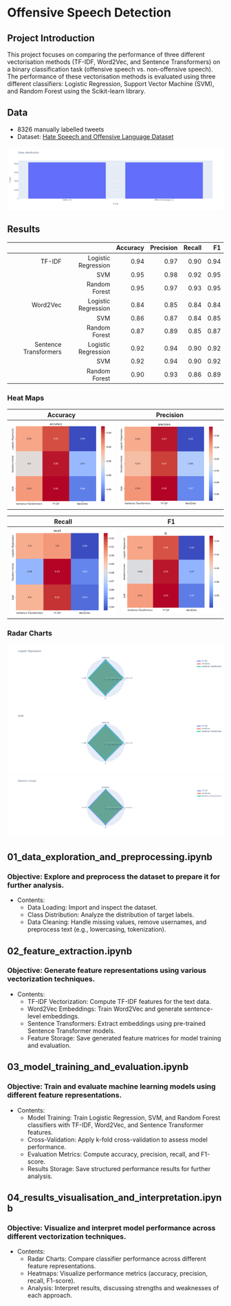 # Offensive Speech Detection

## Project Introduction
This project focuses on comparing the performance of three different vectorisation methods (TF-IDF, Word2Vec, and Sentence Transformers) on a binary classification task (offensive speech vs. non-offensive speech). The performance of these vectorisation methods is evaluated using three different classifiers: Logistic Regression, Support Vector Machine (SVM), and Random Forest using the Scikit-learn library. 

## Data
- 8326 manually labelled tweets  
- Dataset: [Hate Speech and Offensive Language Dataset](https://www.kaggle.com/datasets/mrmorj/hate-speech-and-offensive-language-dataset) 

![Class Distribution Plot](plots/class_distribution_plot.png)

## Results

|                       |                     | Accuracy | Precision |  Recall  |    F1    |
|----------------------:|--------------------:|---------:|----------:|---------:|---------:|
|                TF-IDF | Logistic Regression | 0.94 |  0.97 | 0.90 | 0.94 |
|                       |                 SVM | 0.95 |  0.98 | 0.92 | 0.95 |
|                       |       Random Forest | 0.95 |  0.97 | 0.93 | 0.95 |
|              Word2Vec | Logistic Regression | 0.84 |  0.85 | 0.84 | 0.84 |
|                       |                 SVM | 0.86 |  0.87 | 0.84 | 0.85 |
|                       |       Random Forest | 0.87 |  0.89 | 0.85 | 0.87 |
| Sentence Transformers | Logistic Regression | 0.92 |  0.94 | 0.90 | 0.92 |
|                       |                 SVM | 0.92 |  0.94 | 0.90 | 0.92 |
|                       |       Random Forest | 0.90 |  0.93 | 0.86 | 0.89 |

### Heat Maps
| Accuracy                                            | Precision                                           | 
| --------------------------------------------------- | --------------------------------------------------- | 
| ![Accuracy Heat Map](plots/accuracy_heatmap.png)    | ![Precision Heat Map](plots/precision_heatmap.png)  | 

| Recall                                              | F1                                                  |
| --------------------------------------------------- | --------------------------------------------------- |
| ![Recall Heat Map](plots/recall_heatmap.png)        | ![F1 Heat Map](plots/f1_heatmap.png)                |

### Radar Charts
![Logistic Regression Radar](plots/logreg_radar.png) 
![SVM Radar](plots/SVM_radar.png) 
![RF Radar](plots/RF_radar.png) 

## 01_data_exploration_and_preprocessing.ipynb
### Objective: Explore and preprocess the dataset to prepare it for further analysis.
- Contents:
  - Data Loading: Import and inspect the dataset.
  - Class Distribution: Analyze the distribution of target labels.
  - Data Cleaning: Handle missing values, remove usernames, and preprocess text (e.g., lowercasing, tokenization).
## 02_feature_extraction.ipynb
### Objective: Generate feature representations using various vectorization techniques.
- Contents:
  - TF-IDF Vectorization: Compute TF-IDF features for the text data.
  - Word2Vec Embeddings: Train Word2Vec and generate sentence-level embeddings.
  - Sentence Transformers: Extract embeddings using pre-trained Sentence Transformer models.
  - Feature Storage: Save generated feature matrices for model training and evaluation.
## 03_model_training_and_evaluation.ipynb
### Objective: Train and evaluate machine learning models using different feature representations.
- Contents:
  - Model Training: Train Logistic Regression, SVM, and Random Forest classifiers with TF-IDF, Word2Vec, and Sentence Transformer features.
  - Cross-Validation: Apply k-fold cross-validation to assess model performance.
  - Evaluation Metrics: Compute accuracy, precision, recall, and F1-score.
  - Results Storage: Save structured performance results for further analysis.
## 04_results_visualisation_and_interpretation.ipynb
### Objective: Visualize and interpret model performance across different vectorization techniques.
- Contents:
  - Radar Charts: Compare classifier performance across different feature representations.
  - Heatmaps: Visualize performance metrics (accuracy, precision, recall, F1-score).
  - Analysis: Interpret results, discussing strengths and weaknesses of each approach.
